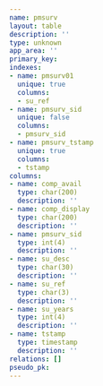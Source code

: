 ```yaml
---
name: pmsurv
layout: table
description: ''
type: unknown
app_area: ''
primary_key: 
indexes:
- name: pmsurv01
  unique: true
  columns:
  - su_ref
- name: pmsurv_sid
  unique: false
  columns:
  - pmsurv_sid
- name: pmsurv_tstamp
  unique: true
  columns:
  - tstamp
columns:
- name: comp_avail
  type: char(200)
  description: ''
- name: comp_display
  type: char(200)
  description: ''
- name: pmsurv_sid
  type: int(4)
  description: ''
- name: su_desc
  type: char(30)
  description: ''
- name: su_ref
  type: char(3)
  description: ''
- name: su_years
  type: int(4)
  description: ''
- name: tstamp
  type: timestamp
  description: ''
relations: []
pseudo_pk: 
---
```


